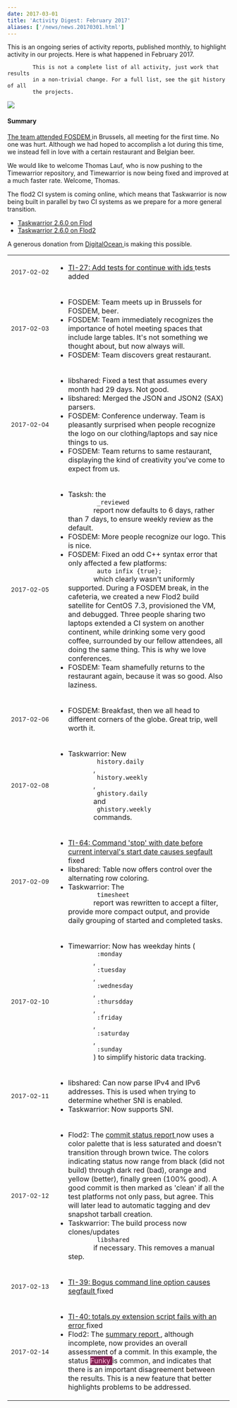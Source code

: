 ```yaml
---
date: 2017-03-01
title: 'Activity Digest: February 2017'
aliases: ['/news/news.20170301.html']
---
```

<div class="col-md-8 main">
 <div class="row">
  <p>
   This is an ongoing series of activity reports, published monthly,
            to highlight activity in our projects. Here is what happened in
            February 2017.

            This is not a complete list of all activity, just work that results
            in a non-trivial change. For a full list, see the git history of all
            the projects.
  </p>
  <p>
   <img class="img-responsive" src="/news/images/perbacco.png"/>
  </p>
  <div class="callout callout-info">
   <h4>
    Summary
   </h4>
   <p>
    <a href="news.20170208.html">
     The team attended FOSDEM
    </a>
    in Brussels, all meeting for the first time. No one was hurt.
              Although we had hoped to accomplish a lot during this time, we
              instead fell in love with a certain restaurant and Belgian beer.
   </p>
   <p>
    We would like to welcome Thomas Lauf, who is now pushing to the
              Timewarrior repository, and Timewarrior is now being fixed and
              improved at a much faster rate. Welcome, Thomas.
   </p>
   <p>
    The flod2 CI system is coming online, which means that Taskwarrior
              is now being built in parallel by two CI systems as we prepare for
              a more general transition.
    <ul>
     <li>
      <a href="https://central.tasktools.org/task-2.6.0.html">
       Taskwarrior 2.6.0 on Flod
      </a>
     </li>
     <li>
      <a href="https://tyuratam.tasktools.org/task.2.6.0.html">
       Taskwarrior 2.6.0 on Flod2
      </a>
     </li>
    </ul>
   </p>
   <p>
    A generous donation from
    <a href="https://www.digitalocean.com">
     DigitalOcean
    </a>
    is making this possible.
   </p>
  </div>
  <table class="table table-striped table-compact">
   <tr>
    <td style="white-space: nowrap;">
     <small>
      2017-02-02
     </small>
    </td>
    <td>
     <ul>
      <li>
       <a href="https://bug.tasktools.org/browse/TI-27">
        TI-27: Add tests for continue with ids
       </a>
       tests added
      </li>
     </ul>
    </td>
   </tr>
   <tr>
    <td>
     <small>
      2017-02-03
     </small>
    </td>
    <td>
     <ul>
      <li>
       FOSDEM: Team meets up in Brussels for FOSDEM, beer.
      </li>
      <li>
       FOSDEM: Team immediately recognizeѕ the importance of hotel meeting spaces that include large tables. It's not something we thought about, but now always will.
      </li>
      <li>
       FOSDEM: Team discovers great restaurant.
      </li>
     </ul>
    </td>
   </tr>
   <tr>
    <td>
     <small>
      2017-02-04
     </small>
    </td>
    <td>
     <ul>
      <li>
       libshared: Fixed a test that assumes every month had 29 days. Not good.
      </li>
      <li>
       libshared: Merged the JSON and JSON2 (SAX) parsers.
      </li>
      <li>
       FOSDEM: Conference underway. Team is pleasantly surprised when people recognize the logo on our clothing/laptops and say nice things to us.
      </li>
      <li>
       FOSDEM: Team returns to same restaurant, displaying the kind of creativity you've come to expect from us.
      </li>
     </ul>
    </td>
   </tr>
   <tr>
    <td>
     <small>
      2017-02-05
     </small>
    </td>
    <td>
     <ul>
      <li>
       Tasksh: the
       <code>
        _reviewed
       </code>
       report now defaults to 6 days, rather than 7 days, to ensure weekly review as the default.
      </li>
      <li>
       FOSDEM: More people recognize our logo. This is nice.
      </li>
      <li>
       FOSDEM: Fixed an odd C++ syntax error that only affected a few platforms:
       <code>
        auto infix {true};
       </code>
       which clearly wasn't uniformly supported. During a FOSDEM break, in the cafeteria, we created a new Flod2 build satellite for CentOS 7.3, proviѕioned the VM, and debugged. Three people sharing two laptops extended a CI system on another continent, while drinking some very good coffee, surrounded by our fellow attendees, all doing the same thing. This is why we love conferences.
      </li>
      <li>
       FOSDEM: Team shamefully returns to the restaurant again, because it was so good. Also laziness.
      </li>
     </ul>
    </td>
   </tr>
   <tr>
    <td>
     <small>
      2017-02-06
     </small>
    </td>
    <td>
     <ul>
      <li>
       FOSDEM: Breakfast, then we all head to different corners of the globe. Great trip, well worth it.
      </li>
     </ul>
    </td>
   </tr>
   <tr>
    <td>
     <small>
      2017-02-08
     </small>
    </td>
    <td>
     <ul>
      <li>
       Taskwarrior: New
       <code>
        history.daily
       </code>
       ,
       <code>
        history.weekly
       </code>
       ,
       <code>
        ghistory.daily
       </code>
       and
       <code>
        ghistory.weekly
       </code>
       commands.
      </li>
     </ul>
    </td>
   </tr>
   <tr>
    <td>
     <small>
      2017-02-09
     </small>
    </td>
    <td>
     <ul>
      <li>
       <a href="https://bug.tasktools.org/browse/TI-64">
        TI-64: Command 'stop' with date before current interval's start date causes segfault
       </a>
       fixed
      </li>
      <li>
       libshared: Table now offers control over the alternating row coloring.
      </li>
      <li>
       Taskwarrior: The
       <code>
        timesheet
       </code>
       report was rewritten to accept a filter, provide more compact output, and provide daily grouping of started and completed tasks.
      </li>
     </ul>
    </td>
   </tr>
   <tr>
    <td>
     <small>
      2017-02-10
     </small>
    </td>
    <td>
     <ul>
      <li>
       Timewarrior: Now has weekday hints (
       <code>
        :monday
       </code>
       ,
       <code>
        :tuesday
       </code>
       ,
       <code>
        :wednesday
       </code>
       ,
       <code>
        :thursdday
       </code>
       ,
       <code>
        :friday
       </code>
       ,
       <code>
        :saturday
       </code>
       ,
       <code>
        :sunday
       </code>
       ) to simplify historic data tracking.
      </li>
     </ul>
    </td>
   </tr>
   <tr>
    <td>
     <small>
      2017-02-11
     </small>
    </td>
    <td>
     <ul>
      <li>
       libshared: Can now parse IPv4 and IPv6 addresses. This is used when trying to determine whether SNI is enabled.
      </li>
      <li>
       Taskwarrior: Now supports SNI.
      </li>
     </ul>
    </td>
   </tr>
   <tr>
    <td>
     <small>
      2017-02-12
     </small>
    </td>
    <td>
     <ul>
      <li>
       Flod2: The
       <a href="https://tyuratam.tasktools.org/task.2.6.0.html">
        commit status report
       </a>
       now uses a color palette that is less saturated and doesn't transition through brown twice. The colors indicating status now range from black (did not build) through dark red (bad), orange and yellow (better), finally green (100% good). A good commit is then marked as 'clean' if all the test platforms not only pass, but agree. This will later lead to automatic tagging and dev snapshot tarball creation.
      </li>
      <li>
       Taskwarrior: The build process now clones/updates
       <code>
        libshared
       </code>
       if necessary. This removes a manual step.
      </li>
     </ul>
    </td>
   </tr>
   <tr>
    <td>
     <small>
      2017-02-13
     </small>
    </td>
    <td>
     <ul>
      <li>
       <a href="https://bug.tasktools.org/browse/TI-39">
        TI-39: Bogus command line option causes segfault
       </a>
       fixed
      </li>
     </ul>
    </td>
   </tr>
   <tr>
    <td>
     <small>
      2017-02-14
     </small>
    </td>
    <td>
     <ul>
      <li>
       <a href="https://bug.tasktools.org/browse/TI-40">
        TI-40: totals.py extension script fails with an error
       </a>
       fixed
      </li>
      <li>
       Flod2: The
       <a href="https://tyuratam.tasktools.org">
        summary report
       </a>
       , although incomplete, now provides an overall assessment of a commit. In this example, the status
       <span style="color:#ffafd7; background-color:#822453;">
        Funky
       </span>
       is common, and indicates that there is an important disagreement between the results. This is a new feature that better highlights problems to be addressed.
      </li>
     </ul>
    </td>
   </tr>
  </table>
 </div>
</div>
